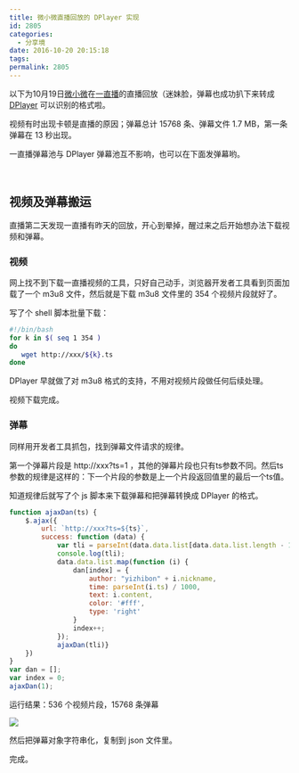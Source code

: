```yaml
---
title: 微小微直播回放的 DPlayer 实现
id: 2805
categories:
  - 分享境
date: 2016-10-20 20:15:18
tags:
permalink: 2805
---
```


以下为10月19日[微小微](http://weibo.com/u/2025479687)在[一直播](http://m.yizhibo.com/l/n6VHhuJoCbMf41Nx.html)的直播回放（迷妹脸，弹幕也成功扒下来转成 [DPlayer](https://github.com/DIYgod/DPlayer) 可以识别的格式啦。

视频有时出现卡顿是直播的原因；弹幕总计 15768 条、弹幕文件 1.7 MB，第一条弹幕在 13 秒出现。

一直播弹幕池与 DPlayer 弹幕池互不影响，也可以在下面发弹幕哟。

<!--more-->

<style>
.dplayer-time {
    display: inline-block !important;
}
</style>

<div class="dplayer" id="dplayer4"></div>

&nbsp;

## 视频及弹幕搬运

直播第二天发现一直播有昨天的回放，开心到晕掉，醒过来之后开始想办法下载视频和弹幕。

### 视频

网上找不到下载一直播视频的工具，只好自己动手，浏览器开发者工具看到页面加载了一个 m3u8 文件，然后就是下载 m3u8 文件里的 354 个视频片段就好了。

写了个 shell 脚本批量下载：

```sh
#!/bin/bash
for k in $( seq 1 354 )
do
   wget http://xxx/${k}.ts
done
```

DPlayer 早就做了对 m3u8 格式的支持，不用对视频片段做任何后续处理。

视频下载完成。

### 弹幕

同样用开发者工具抓包，找到弹幕文件请求的规律。

第一个弹幕片段是 http://xxx?ts=1 ，其他的弹幕片段也只有ts参数不同。然后ts参数的规律是这样的：下一个片段的参数是上一个片段返回值里的最后一个ts值。

知道规律后就写了个 js 脚本来下载弹幕和把弹幕转换成 DPlayer 的格式。

```js
function ajaxDan(ts) {
    $.ajax({
        url: `http://xxx?ts=${ts}`,
        success: function (data) {
            var tli = parseInt(data.data.list[data.data.list.length - 1].ts)+1;
            console.log(tli);
            data.data.list.map(function (i) {
                dan[index] = {
                    author: "yizhibon" + i.nickname,
                    time: parseInt(i.ts) / 1000,
                    text: i.content,
                    color: '#fff',
                    type: 'right'
                }
                index++;
            });
            ajaxDan(tli)}
    })
}
var dan = [];
var index = 0;
ajaxDan(1);
```

运行结果：536 个视频片段，15768 条弹幕

![](/images/wxwlive1.jpg)

然后把弹幕对象字符串化，复制到 json 文件里。

完成。

<script src="https://cdn.bootcss.com/hls.js/0.8.7/hls.min.js"></script>
<script>
$(function () {
    function myDPlayer() {
        var dp4 = new DPlayer({
            element: document.getElementById('dplayer4'),
            autoplay: true,
            theme: '#FADFA3',
            loop: true,
            screenshot: true,
            video: {
                url: 'https://cdn1.diygod.me/wxwlive/1019/index.m3u8',
                pic: 'https://cdn1.diygod.me/wxwlive/1019/poster.png'
            },
            danmaku: {
                id: '02d53ea190dc8583',
                api: 'https://api.diygod.me/dplayer/',
                token: 'tokendemo',
                maximum: 3000,
                addition: ['https://cdn1.diygod.me/wxwlive/1019/danmaku.json']
            }
        });
        window.dplayers || (window.dplayers = []);
        window.dplayers.push(dp4);
    }
    if (!window.Hls) {
        $.getScript('https://cdn.bootcss.com/hls.js/0.8.7/hls.min.js', function () {
            myDPlayer();
        });
    }
    else {
        myDPlayer();
    }
});
</script>